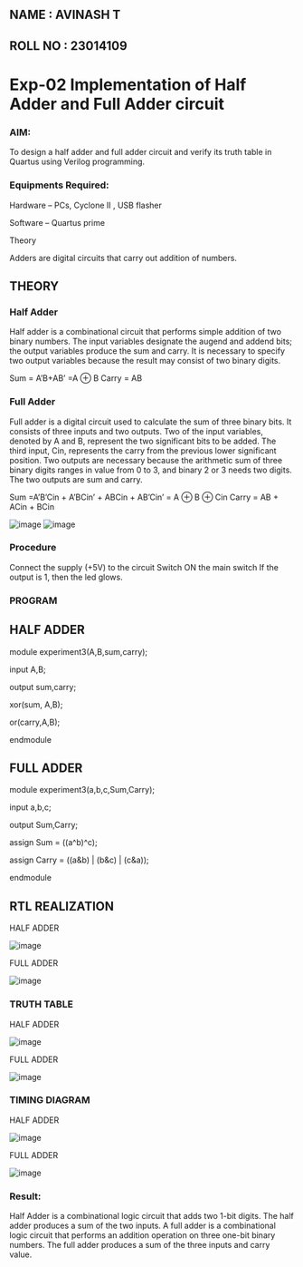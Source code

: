 ## NAME : AVINASH T
## ROLL NO : 23014109 


# Exp-02 Implementation of Half Adder and Full Adder circuit

### AIM:
To design a half adder and full adder circuit and verify its truth table in Quartus using Verilog programming.

### Equipments Required:
Hardware – PCs, Cyclone II , USB flasher

Software – Quartus prime

Theory

Adders are digital circuits that carry out addition of numbers.

## THEORY

### Half Adder
Half adder is a combinational circuit that performs simple addition of two binary numbers. The input variables designate the augend and addend bits; the output variables produce the sum and carry. It is necessary to specify two output variables because the result may consist of two binary digits.

Sum = A’B+AB’ =A ⊕ B Carry = AB

### Full Adder
Full adder is a digital circuit used to calculate the sum of three binary bits. It consists of three inputs and two outputs. Two of the input variables, denoted by A and B, represent the two significant bits to be added. The third input, Cin, represents the carry from the previous lower significant position. Two outputs are necessary because the arithmetic sum of three binary digits ranges in value from 0 to 3, and binary 2 or 3 needs two digits. The two outputs are sum and carry.

Sum =A’B’Cin + A’BCin’ + ABCin + AB’Cin’ = A ⊕ B ⊕ Cin Carry = AB + ACin + BCin

![image](https://user-images.githubusercontent.com/36288975/163552156-a13e5a56-c638-4110-97d9-8896907c8d25.png)
![image](https://user-images.githubusercontent.com/36288975/163552057-b3547877-6d07-45b4-b7e0-bcfebfad9e1d.png)

### Procedure

Connect the supply (+5V) to the circuit
Switch ON the main switch
If the output is 1, then the led glows.

### PROGRAM

 ## HALF ADDER
module experiment3(A,B,sum,carry);

input A,B;

output sum,carry;

xor(sum, A,B);

or(carry,A,B);

endmodule

 ## FULL ADDER
module experiment3(a,b,c,Sum,Carry);

input a,b,c;

output Sum,Carry;

assign Sum = ((a^b)^c);

assign Carry = ((a&b) | (b&c) | (c&a));

endmodule

## RTL REALIZATION

  HALF ADDER
  
 ![image](https://github.com/AVINASH05T/Exp-02-Implementation-of-Half-Adder-and-Full-Adder-circuit/assets/151514286/16d874c8-00e3-48b5-8ce8-326d550f4e69)
 
  FULL ADDER
  
 ![image](https://github.com/AVINASH05T/Exp-02-Implementation-of-Half-Adder-and-Full-Adder-circuit/assets/151514286/904700e6-9641-461a-896b-42e942a59b73)
 

### TRUTH TABLE 

  HALF ADDER
  
 ![image](https://github.com/AVINASH05T/Exp-02-Implementation-of-Half-Adder-and-Full-Adder-circuit/assets/151514286/b509b16a-f8b8-4460-888a-ce026019c597)
 
  FULL ADDER
  
 ![image](https://github.com/AVINASH05T/Exp-02-Implementation-of-Half-Adder-and-Full-Adder-circuit/assets/151514286/a130a41c-de74-4b09-b6c8-c5a258eeb9cb)


### TIMING DIAGRAM

  HALF ADDER
  
 ![image](https://github.com/AVINASH05T/Exp-02-Implementation-of-Half-Adder-and-Full-Adder-circuit/assets/151514286/3bd5f337-1b4e-437d-a680-f6e8f26b68cd)
 
  FULL ADDER
  
 ![image](https://github.com/AVINASH05T/Exp-02-Implementation-of-Half-Adder-and-Full-Adder-circuit/assets/151514286/30361308-c9d6-4852-9bb9-cba500bbcd61)


### Result:

Half Adder is a combinational logic circuit that adds two 1-bit digits. The half adder produces a sum of the two inputs. A full adder is a combinational logic circuit that performs an addition operation on three one-bit binary numbers. The full adder produces a sum of the three inputs and carry value.
